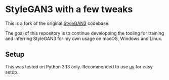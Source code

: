 # StyleGAN3 with a few tweaks

This is a fork of the original [StyleGAN3](https://github.com/NVlabs/stylegan3) codebase.

The goal of this repository is to continue developping the tooling for training and inferring StyleGAN3 for my own usage on macOS, Windows and Linux.

## Setup

This was tested on Python 3.13 only.
Recommended to use [uv](https://docs.astral.sh/uv/) for easy setup.
